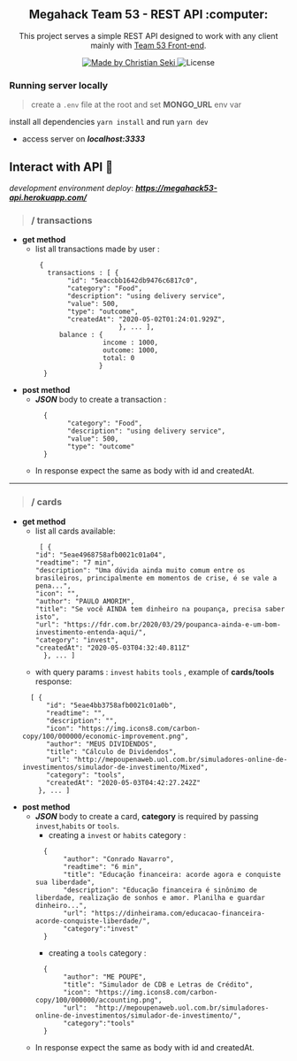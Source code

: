 <h2 align="center">
  Megahack Team 53 - REST API :computer:
</h2>

<p align="center">This project serves a simple REST API designed to work with any client mainly with <a href="https://github.com/MegaHack53/frontend_megahack">Team 53 Front-end</a>.</p>

<p align="center">
  <a href="https://github.com/iamseki">
    <img alt="Made by Christian Seki" src="https://img.shields.io/badge/made%20by-Christian%20Seki-brightgreen">
  </a>

  <img alt="License" src="https://img.shields.io/badge/license-MIT-%2304D361">
</p>

### Running server locally

> create a `.env` file at the root and set **MONGO_URL** env var

install all dependencies `yarn install` and run `yarn dev`

- access server on ***localhost:3333***

## Interact with API :book:

*development environment deploy*: ***https://megahack53-api.herokuapp.com/***

> ### / transactions
- **get method**
  - list all transactions made by user :
    ``` 
     {
       transactions : [ {
            "id": "5eaccbb1642db9476c6817c0",
            "category": "Food",
            "description": "using delivery service",
            "value": 500,
            "type": "outcome",
            "createdAt": "2020-05-02T01:24:01.929Z",
                         }, ... ],
          balance : {
                     income : 1000,
                     outcome: 1000,
                     total: 0
                    }
      }
    ```
 - **post method**
    - ***JSON*** body to create a transaction :
      ``` 
        {
    		  "category": "Food",
    		  "description": "using delivery service",
    		  "value": 500,
    		  "type": "outcome"	  
        }
      ```
    - In response expect the same as body with id and createdAt.
    
---

> ### / cards
- **get method**
  - list all cards available:
    ``` 
     [ {
    "id": "5eae4968758afb0021c01a04",
    "readtime": "7 min",
    "description": "Uma dúvida ainda muito comum entre os brasileiros, principalmente em momentos de crise, é se vale a           pena...",
    "icon": "",
    "author": "PAULO AMORIM",
    "title": "Se você AINDA tem dinheiro na poupança, precisa saber isto",
    "url": "https://fdr.com.br/2020/03/29/poupanca-ainda-e-um-bom-investimento-entenda-aqui/",
    "category": "invest",
    "createdAt": "2020-05-03T04:32:40.811Z"
      }, ... ]
    ```
   - with query params : `invest` `habits` `tools` , example of **cards/tools** response:
    ``` 
      [ {
          "id": "5eae4bb3758afb0021c01a0b",
          "readtime": "",
          "description": "",
          "icon": "https://img.icons8.com/carbon-copy/100/000000/economic-improvement.png",
          "author": "MEUS DIVIDENDOS",
          "title": "Cálculo de Dividendos",
          "url": "http://mepoupenaweb.uol.com.br/simuladores-online-de-investimentos/simulador-de-investimento/Mixed",
          "category": "tools",
          "createdAt": "2020-05-03T04:42:27.242Z"
        }, ... ]
    ```
 - **post method**
    - ***JSON*** body to create a card, **category** is required by passing `invest`,`habits` or `tools`.
         - creating a `invest` or `habits` category : 
         ```  
           {
                "author": "Conrado Navarro",
                "readtime": "6 min",
                "title": "Educação financeira: acorde agora e conquiste sua liberdade",
                "description": "Educação financeira é sinônimo de liberdade, realização de sonhos e amor. Planilha e guardar                  dinheiro...",
                "url": "https://dinheirama.com/educacao-financeira-acorde-conquiste-liberdade/",
                "category":"invest"
           }
        ```
        - creating a `tools` category : 
         ``` 
           {
                "author": "ME POUPE",
                "title": "Simulador de CDB e Letras de Crédito",
                "icon": "https://img.icons8.com/carbon-copy/100/000000/accounting.png",
                "url":  "http://mepoupenaweb.uol.com.br/simuladores-online-de-investimentos/simulador-de-investimento/",
	            "category":"tools"
           }
        ```
    - In response expect the same as body with id and createdAt.
